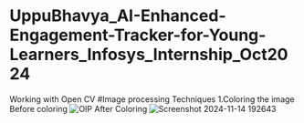 # UppuBhavya_AI-Enhanced-Engagement-Tracker-for-Young-Learners_Infosys_Internship_Oct2024
Working with Open CV
#Image processing Techniques
1.Coloring the image
Before coloring
![OIP](https://github.com/user-attachments/assets/c048fe26-a160-4b6a-8a1e-aa3517c4347c)
After Coloring
![Screenshot 2024-11-14 192643](https://github.com/user-attachments/assets/fcfa1d27-af26-4c0d-bfbf-2a78e23cf622)





